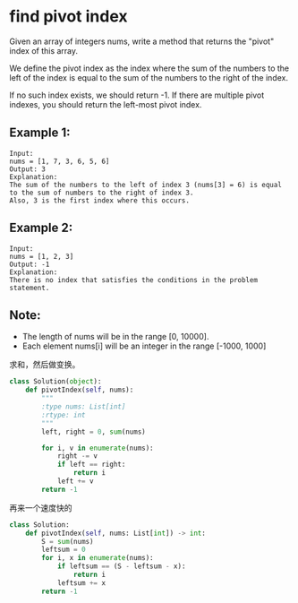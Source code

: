 # find pivot index

Given an array of integers nums, write a method that returns the "pivot" index of this array.

We define the pivot index as the index where the sum of the numbers to the left of the index is equal to the sum of the numbers to the right of the index.

If no such index exists, we should return -1. If there are multiple pivot indexes, you should return the left-most pivot index.

## Example 1:
```
Input:
nums = [1, 7, 3, 6, 5, 6]
Output: 3
Explanation:
The sum of the numbers to the left of index 3 (nums[3] = 6) is equal to the sum of numbers to the right of index 3.
Also, 3 is the first index where this occurs.
```
## Example 2:
```
Input:
nums = [1, 2, 3]
Output: -1
Explanation:
There is no index that satisfies the conditions in the problem statement.
```
## Note:
* The length of nums will be in the range [0, 10000].
* Each element nums[i] will be an integer in the range [-1000, 1000]

求和，然后做变换。

```Python
class Solution(object):
    def pivotIndex(self, nums):
        """
        :type nums: List[int]
        :rtype: int
        """
        left, right = 0, sum(nums)

        for i, v in enumerate(nums):
            right -= v
            if left == right:
                return i
            left += v
        return -1

```
再来一个速度快的

```Python
class Solution:
    def pivotIndex(self, nums: List[int]) -> int:
        S = sum(nums)
        leftsum = 0
        for i, x in enumerate(nums):
            if leftsum == (S - leftsum - x):
                return i
            leftsum += x
        return -1
```
